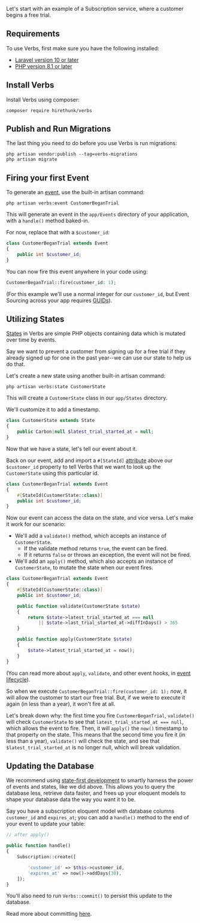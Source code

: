 Let's start with an example of a Subscription service, where a customer begins a free trial.

<!-- @todo daniel to review; I put some time into this--this is simpler I think, should be easier to follow along-->

## Requirements

To use Verbs, first make sure you have the following installed:

- [Laravel version 10 or later](https://laravel.com/docs/10.x)
- [PHP version 8.1 or later](https://herd.laravel.com/)

## Install Verbs

Install Verbs using composer:

```shell
composer require hirethunk/verbs
```

## Publish and Run Migrations

The last thing you need to do before you use Verbs is run migrations:

```shell
php artisan vendor:publish --tag=verbs-migrations
php artisan migrate
```

## Firing your first Event

To generate an [event](/docs/reference/events), use the built-in artisan command:

```shell
php artisan verbs:event CustomerBeganTrial
```

This will generate an event in the `app/Events` directory of your application, with a `handle()` method baked-in.

For now, replace that with a `$customer_id`:

```php
class CustomerBeganTrial extends Event
{
    public int $customer_id;
}
```

You can now fire this event anywhere in your code using:

```php
CustomerBeganTrial::fire(customer_id: 1);
```

(For this example we'll use a normal integer for our `customer_id`, but Event Sourcing across your app requires [GUIDs](/docs/technical/ids)).

## Utilizing States

[States](/docs/reference/states) in Verbs are simple PHP objects containing data which is mutated over time by events.

Say we want to prevent a customer from signing up for a free trial if they already signed up for one in the past year--we can use our state to help us do that.

Let's create a new state using another built-in artisan command:

```shell
php artisan verbs:state CustomerState
```

This will create a `CustomerState` class in our `app/States` directory.

We'll customize it to add a timestamp.

```php
class CustomerState extends State
{
	public Carbon|null $latest_trial_started_at = null;
}
```

Now that we have a state, let's tell our event about it.

Back on our event, add and import a `#[StateId]` [attribute](/docs/technical/attributes) above our `$customer_id` property to tell Verbs that we want to look up the `CustomerState` using this particular id.

```php
class CustomerBeganTrial extends Event
{
    #[StateId(CustomerState::class)]
	public int $customer_id;
}
```

Now our event can access the data on the state, and vice versa. Let's make it work for our scenario:

- We'll add a `validate()` method, which accepts an instance of `CustomerState`.
    - If the validate method returns `true`, the event can be fired.
    - If it returns `false` or throws an exception, the event will not be fired.
- We'll add an `apply()` method, which also accepts an instance of `CustomerState`, to mutate the state when our event fires.

```php
class CustomerBeganTrial extends Event
{
    #[StateId(CustomerState::class)]
    public int $customer_id;

    public function validate(CustomerState $state)
	{
		return $state->latest_trial_started_at === null
			|| $state->last_trial_started_at->diffInDays() > 365
	}

    public function apply(CustomerState $state)
    {
        $state->latest_trial_started_at = now();
    }
}
```

(You can read more about `apply`, `validate`, and other event hooks, in [event lifecycle](docs/technical/event-lifecycle)).

So when we execute `CustomerBeganTrial::fire(customer_id: 1);` _now_, it will allow the customer to start our free trial. But, if we were to execute it again (in less than a year), it won't fire at all.

Let's break down why: the first time you fire `CustomerBeganTrial`, `validate()` will check `CustomerState` to see that `latest_trial_started_at === null`, which allows the event to fire. Then, it will `apply()` the `now()` timestamp to that property on the state. This means that the second time you fire it (in less than a year), `validate()` will check the state, and see that `$latest_trial_started_at` is no longer null, which will break validation.

## Updating the Database

We recommend using [state-first development](/docs/techniques/state-first-development) to smartly harness the power of events and states, like we did above. This allows you to query the database less, retrieve data faster, and frees up your eloquent models to shape your database data the way you want it to be.

Say you have a subscription eloquent model with database columns `customer_id` and `expires_at`; you can add a `handle()` method to the end of your event to update your table:

```php
// after apply()

public function handle()
{
    Subscription::create([

        'customer_id' => $this->customer_id,
        'expires_at' => now()->addDays(30),
    ]);
}
```

You'll also need to run `Verbs::commit()` to persist this update to the database.

Read more about committing [here](/docs/reference/events#content-committing).
